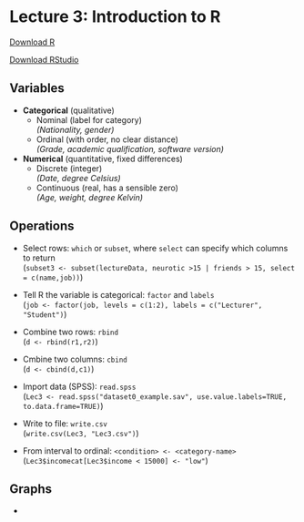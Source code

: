 # Lecture 3: Introduction to R

[Download R](https://mirror.lyrahosting.com/CRAN/)

[Download RStudio](https://www.rstudio.com/products/rstudio/download/#download)

## Variables
- **Categorical** (qualitative)  
  - Nominal (label for category)  
    _(Nationality, gender)_
  - Ordinal (with order, no clear distance)  
    _(Grade, academic qualification, software version)_
- **Numerical** (quantitative, fixed differences)
  - Discrete (integer)  
    _(Date, degree Celsius)_
  - Continuous (real, has a sensible zero)  
    _(Age, weight, degree Kelvin)_

## Operations
- Select rows: ```which``` or ```subset```, where ```select``` can specify which columns to return  
  (```subset3 <- subset(lectureData, neurotic >15 | friends > 15, select = c(name,job))```)

- Tell R the variable is categorical: ```factor``` and ```labels```  
  (```job <- factor(job, levels = c(1:2), labels = c("Lecturer", "Student")```)

- Combine two rows: ```rbind```  
  (```d <- rbind(r1,r2)```)

- Cmbine two columns: ```cbind```  
  (```d <- cbind(d,c1)```)
  
- Import data (SPSS): ```read.spss```  
  (```Lec3 <- read.spss("dataset0_example.sav", use.value.labels=TRUE, to.data.frame=TRUE)```)

- Write to file: ```write.csv```  
  (```write.csv(Lec3, "Lec3.csv")```)

- From interval to ordinal: ```<condition> <- <category-name>```  
  (```Lec3$incomecat[Lec3$income < 15000] <- "low"```)

## Graphs
- 
